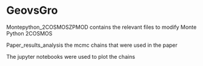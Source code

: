 # GeovsGro
Montepython_2COSMOSZPMOD contains the relevant files to modify Monte Python 2COSMOS

Paper_results_analysis the mcmc chains that were used in the paper

The jupyter notebooks were used to plot the chains
